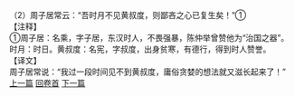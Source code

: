 （2）周子居常云：“吾时月不见黄叔度，则鄙吝之心已复生矣！”①  
【注释】  
①周子居：名乘，字子居，东汉时人，不畏强暴，陈仲举曾赞他为“治国之器”。时月：时日。黄叔度：名宪，字叔度，出身贫寒，有德行，得到时人赞誉。  
【译文】  
周子居常说：“我过一段时间见不到黄叔度，庸俗贪婪的想法就又滋长起来了！”
<br>[上一篇](01_01) [回卷首](01_00) [下一篇](01_03)  
